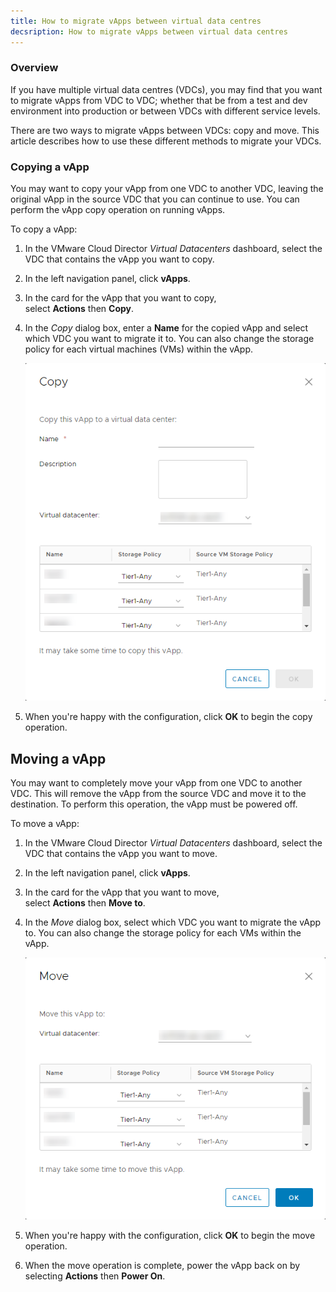 ```yaml
---
title: How to migrate vApps between virtual data centres
decsription: How to migrate vApps between virtual data centres
---
```


### Overview

If you have multiple virtual data centres (VDCs), you may find that you want to migrate vApps from VDC to VDC; whether that be from a test and dev environment into production or between VDCs with different service levels.

There are two ways to migrate vApps between VDCs: copy and move. This article describes how to use these different methods to migrate your VDCs.  

### Copying a vApp

You may want to copy your vApp from one VDC to another VDC, leaving the original vApp in the source VDC that you can continue to use. You can perform the vApp copy operation on running vApps.

To copy a vApp:

1. In the VMware Cloud Director _Virtual Datacenters_ dashboard, select the VDC that contains the vApp you want to copy.

1. In the left navigation panel, click **vApps**.

1. In the card for the vApp that you want to copy, select **Actions** then **Copy**.

1. In the _Copy_ dialog box, enter a **Name** for the copied vApp and select which VDC you want to migrate it to. You can also change the storage policy for each virtual machines (VMs) within the vApp.

    ![Copy VApp](./assets/copy_vapp.png)

1. When you're happy with the configuration, click **OK** to begin the copy operation.  

## Moving a vApp

You may want to completely move your vApp from one VDC to another VDC. This will remove the vApp from the source VDC and move it to the destination. To perform this operation, the vApp must be powered off.

To move a vApp:

1. In the VMware Cloud Director _Virtual Datacenters_ dashboard, select the VDC that contains the vApp you want to move.

1. In the left navigation panel, click **vApps**.

1. In the card for the vApp that you want to move, select **Actions** then **Move to**.

1. In the _Move_ dialog box, select which VDC you want to migrate the vApp to. You can also change the storage policy for each VMs within the vApp.

    ![Move VApp](./assets/move_vapp.png)

1. When you're happy with the configuration, click **OK** to begin the move operation.

1. When the move operation is complete, power the vApp back on by selecting **Actions** then **Power On**.
